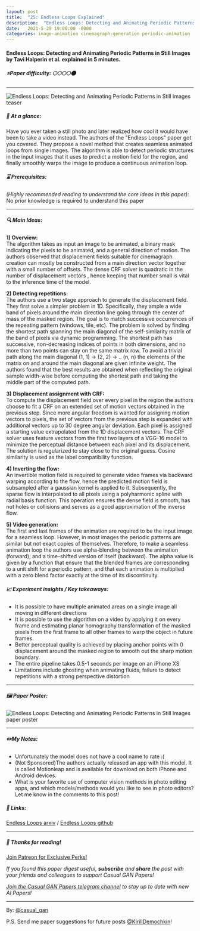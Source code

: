 ```yaml
---
layout: post
title:  "25: Endless Loops Explained"
description:  "Endless Loops: Detecting and Animating Periodic Patterns in Still Images by Tavi Halperin et al. explained in 5 minutes."
date:   2021-5-29 19:00:00 -0000
categories: image-animation cinemagraph-generation periodic-animation
---
```


#### Endless Loops: Detecting and Animating Periodic Patterns in Still Images by Tavi Halperin et al. explained in 5 minutes.

##### ⭐️Paper difficulty: 🌕🌕🌕🌕🌑

***

![Endless Loops: Detecting and Animating Periodic Patterns in Still Images teaser](/assets/images/endless_loops_teaser.gif "Endless Loops teaser")

##### 🎯 At a glance:

Have you ever taken a still photo and later realized how cool it would have been to take a video instead. The authors of the "Endless Loops" paper got you covered. They propose a novel method that creates seamless animated loops from single images. The algorithm is able to detect periodic structures in the input images that it uses to predict a motion field for the region, and finally smoothly warps the image to produce a continuous animation loop.

##### ⌛️ Prerequisites:

*(Highly recommended reading to understand the core ideas in this paper):*  
No prior knowledge is required to understand this paper

***

##### 🔍 Main Ideas:

**1) Overview:**  
The algorithm takes as input an image to be animated, a binary mask indicating the pixels to be animated, and a general direction of motion. The authors observed that displacement fields suitable for cinemagraph creation can mostly be constructed from a main direction vector together with a small number of offsets. The dense CRF solver is quadratic in the number of displacement vectors , hence keeping that number small is vital to the inference time of the model.

**2) Detecting repetitions:**  
The authors use a two stage approach to generate the displacement field. They first solve a simpler problem in 1D. Specifically, they ample a wide band of pixels around the main direction line going through the center of mass of the masked region. The goal is to match successive occurrences of the repeating pattern (windows, tile, etc). The problem is solved by finding the shortest path spanning the main diagonal of the self-similarity matrix of the band of pixels via dynamic programming. The shortest path has successive, non-decreasing indices of points in both dimensions, and no more than two points can stay on the same matrix row. To avoid a trivial path along the main diagonal (1, 1) -> (2, 2) -> .. (n, n) the elements of the matrix on and around the main diagonal are given infinite weight. The authors found that the best results are obtained when reflecting the original sample width-wise before computing the shortest path and taking the middle part of the computed path.

**3) Displacement assignment with CRF:**  
To compute the displacement field over every pixel in the region the authors choose to fit a CRF on an extended set of motion vectors obtained in the previous step. Since more angular freedom is wanted for assigning motion vectors to pixels, the set of vectors from the previous step is expanded with additional vectors up to 30 degree angular deviation. Each pixel is assigned a starting value extrapolated from the 1D displacement vectors.
The CRF solver uses feature vectors from the first two layers of a VGG-16 model to minimize the perceptual distance between each pixel and its displacement. The solution is regularized to stay close to the original guess. Cosine similarity is used as the label compatibility function.

**4) Inverting the flow:**  
An invertible motion field is required to generate video frames via backward warping according to the flow, hence the predicted motion field is subsampled after a gaussian kernel is applied to it. Subsequently, the sparse flow is interpolated to all pixels using a polyharmonic spline with radial basis function. This operation ensures the dense field is smooth, has not holes or collisions and serves as a good approximation of the inverse flow.

**5) Video generation:**  
The first and last frames of the animation are required to be the input image for a seamless loop. However, in most images the periodic patterns are similar but not exact copies of themselves. Therefore, to make a seamless animation loop the authors use alpha-blending between the animation (forward), and a time-shifted version of itself (backward). The alpha value is given by a function that ensure that the blended frames are corresponding to a unit shift for a periodic pattern, and that each animation is multiplied with a zero blend factor exactly at the time of its discontinuity.

##### 📈 Experiment insights / Key takeaways:

- It is possible to have multiple animated areas on a single image all moving in different directions
- It is possible to use the algorithm on a video by applying it on every frame and estimating planar homography transformation of the masked pixels from the first frame to all other frames to warp the object in future frames.
- Better perceptual quality is achieved by placing anchor points with 0 displacement around the masked region to smooth out the sharp motion boundary.
- The entire pipeline takes 0.5-1 seconds per image on an iPhone XS
- Limitations include ghosting when animating fluids, failure to detect repetitions with a strong perspective distortion
***

##### 🖼️ Paper Poster:

![Endless Loops: Detecting and Animating Periodic Patterns in Still Images paper poster](/assets/images/endless_loops.png "Endless Loops Paper Poster")

***

##### ✏️My Notes:

- Unfortunately the model does not have a cool name to rate :(
- (Not Sponsored)The authors actually released an app with this model. It is called Motionleap and is available for download on both iPhone and Android devices.
- What is your favorite use of computer vision methods in photo editing apps, and which models/methods would you like to see in photo editors? Let me know in the comments to this post!

##### 🔗 Links:
[Endless Loops arxiv](https://storage.googleapis.com/ltx-public-images/Endless_Loops__Detecting_and_animating_periodic_patterns_in_still_images.pdf) / [Endless Loops github](https://pub.res.lightricks.com/endless-loops/)

***

##### 👋 Thanks for reading!

<a href="https://www.patreon.com/bePatron?u=53448948" data-patreon-widget-type="become-patron-button">Join Patreon for Exclusive Perks!</a><script async src="https://c6.patreon.com/becomePatronButton.bundle.js"></script>

*If you found this paper digest useful, **subscribe** and **share** the post with your friends and colleagues to support Casual GAN Papers!*

*[Join the Casual GAN Papers telegram channel](https://t.me/joinchat/KeutnzlvetRkZGZi) to stay up to date with new AI Papers!*

***

By: [@casual_gan](https://t.me/joinchat/KeutnzlvetRkZGZi)

P.S. Send me paper suggestions for future posts
[@KirillDemochkin](mailto:kdemochkin@gmail.com)!

